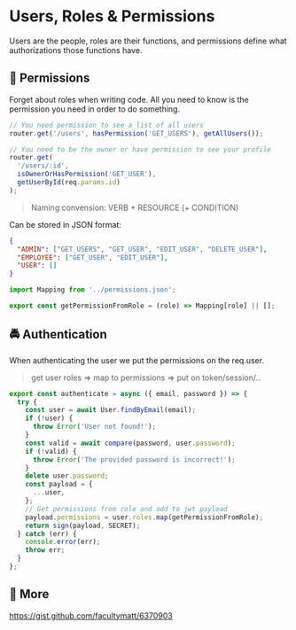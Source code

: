 # Users, Roles & Permissions

Users are the people, roles are their functions, and permissions define what authorizations those functions have.

## :memo: Permissions

Forget about roles when writing code.
All you need to know is the permission you need in order to do something.

```javascript
// You need permission to see a list of all users
router.get('/users', hasPermission('GET_USERS'), getAllUsers());

// You need to be the owner or have permission to see your profile
router.get(
  '/users/:id',
  isOwnerOrHasPermission('GET_USER'),
  getUserById(req.params.id)
);
```

> Naming convension: VERB + RESOURCE (+ CONDITION)

Can be stored in JSON format:

```json
{
  "ADMIN": ["GET_USERS", "GET_USER", "EDIT_USER", "DELETE_USER"],
  "EMPLOYEE": ["GET_USER", "EDIT_USER"],
  "USER": []
}
```

```javascript
import Mapping from '../permissions.json';

export const getPermissionFromRole = (role) => Mapping[role] || [];
```

## :oncoming_police_car: Authentication

When authenticating the user we put the permissions on the req.user.

> get user roles => map to permissions => put on token/session/..

```javascript
export const authenticate = async ({ email, password }) => {
  try {
    const user = await User.findByEmail(email);
    if (!user) {
      throw Error('User not found!');
    }
    const valid = await compare(password, user.password);
    if (!valid) {
      throw Error('The provided password is incorrect!');
    }
    delete user.password;
    const payload = {
      ...user,
    };
    // Get permissions from role and add to jwt payload
    payload.permissions = user.roles.map(getPermissionFromRole);
    return sign(payload, SECRET);
  } catch (err) {
    console.error(err);
    throw err;
  }
};
```

## :beginner: More

https://gist.github.com/facultymatt/6370903
